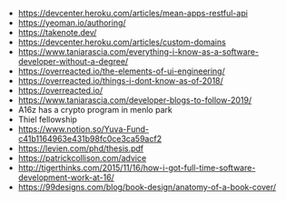 - https://devcenter.heroku.com/articles/mean-apps-restful-api
- https://yeoman.io/authoring/
- https://takenote.dev/
- https://devcenter.heroku.com/articles/custom-domains
- https://www.taniarascia.com/everything-i-know-as-a-software-developer-without-a-degree/
- https://overreacted.io/the-elements-of-ui-engineering/
- https://overreacted.io/things-i-dont-know-as-of-2018/
- https://overreacted.io/
- https://www.taniarascia.com/developer-blogs-to-follow-2019/
- A16z has a crypto program in menlo park
- Thiel fellowship
- https://www.notion.so/Yuva-Fund-c41b1164963e431b98fc0ce3ca59acf2
- https://levien.com/phd/thesis.pdf
- https://patrickcollison.com/advice
- http://tigerthinks.com/2015/11/16/how-i-got-full-time-software-development-work-at-16/
- https://99designs.com/blog/book-design/anatomy-of-a-book-cover/
